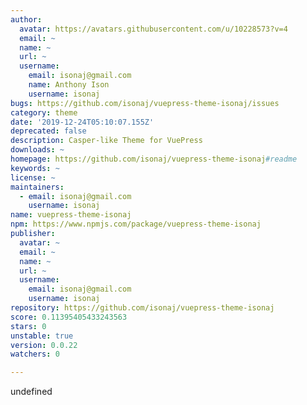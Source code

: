 ```yaml
---
author:
  avatar: https://avatars.githubusercontent.com/u/10228573?v=4
  email: ~
  name: ~
  url: ~
  username:
    email: isonaj@gmail.com
    name: Anthony Ison
    username: isonaj
bugs: https://github.com/isonaj/vuepress-theme-isonaj/issues
category: theme
date: '2019-12-24T05:10:07.155Z'
deprecated: false
description: Casper-like Theme for VuePress
downloads: ~
homepage: https://github.com/isonaj/vuepress-theme-isonaj#readme
keywords: ~
license: ~
maintainers:
  - email: isonaj@gmail.com
    username: isonaj
name: vuepress-theme-isonaj
npm: https://www.npmjs.com/package/vuepress-theme-isonaj
publisher:
  avatar: ~
  email: ~
  name: ~
  url: ~
  username:
    email: isonaj@gmail.com
    username: isonaj
repository: https://github.com/isonaj/vuepress-theme-isonaj
score: 0.11395405433243563
stars: 0
unstable: true
version: 0.0.22
watchers: 0

---
```


undefined